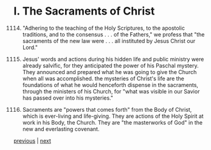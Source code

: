# I. The Sacraments of Christ

1114. "Adhering to the teaching of the Holy Scriptures, to the apostolic traditions, and to the consensus . . . of the Fathers," we profess that "the sacraments of the new law were . . . all instituted by Jesus Christ our Lord."

1115. Jesus' words and actions during his hidden life and public ministry were already salvific, for they anticipated the power of his Paschal mystery. They announced and prepared what he was going to give the Church when all was accomplished. the mysteries of Christ's life are the foundations of what he would henceforth dispense in the sacraments, through the ministers of his Church, for "what was visible in our Savior has passed over into his mysteries."

1116. Sacraments are "powers that comes forth" from the Body of Christ, which is ever-living and life-giving. They are actions of the Holy Spirit at work in his Body, the Church. They are "the masterworks of God" in the new and everlasting covenant.

[previous](https://github.com/Tenari/non-fiction/blob/master/catechism/__P2Z.md) | [next](https://github.com/Tenari/non-fiction/blob/master/catechism/__P31.md)